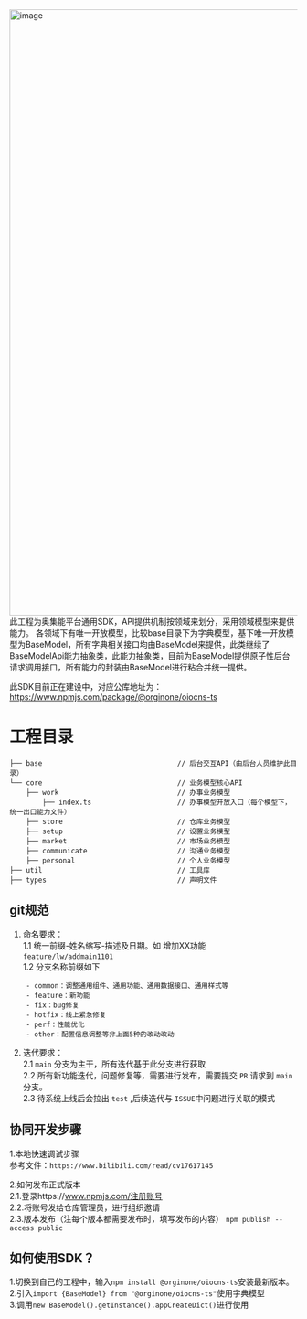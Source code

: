 <img width="1060" alt="image" src="https://user-images.githubusercontent.com/8328012/201800690-9f5e989e-4ed3-4817-85b9-b594ac89fd31.png">  
此工程为奥集能平台通用SDK，API提供机制按领域来划分，采用领域模型来提供能力。  
各领域下有唯一开放模型，比较base目录下为字典模型，基下唯一开放模型为BaseModel，所有字典相关接口均由BaseModel来提供，此类继续了BaseModelApi能力抽象类，此能力抽象类，目前为BaseModel提供原子性后台请求调用接口，所有能力的封装由BaseModel进行粘合并统一提供。    


此SDK目前正在建设中，对应公库地址为：https://www.npmjs.com/package/@orginone/oiocns-ts

# 工程目录

```
├── base                                 // 后台交互API（由后台人员维护此目录）
└── core                                 // 业务模型核心API
    ├── work                             // 办事业务模型
        ├── index.ts                     // 办事模型开放入口（每个模型下，统一出口能力文件）
    ├── store                            // 仓库业务模型
    ├── setup                            // 设置业务模型
    ├── market                           // 市场业务模型
    ├── communicate                      // 沟通业务模型
    ├── personal                         // 个人业务模型    	 
├── util                                 // 工具库
├── types                                // 声明文件
```

## git规范

1. 命名要求：  
   1.1 统一前缀-姓名缩写-描述及日期。如 增加XX功能 `feature/lw/addmain1101`  
   1.2 分支名称前缀如下  
````
    - common：调整通用组件、通用功能、通用数据接口、通用样式等  
    - feature：新功能  
    - fix：bug修复  
    - hotfix：线上紧急修复  
    - perf：性能优化  
    - other：配置信息调整等非上面5种的改动改动  
````

2. 迭代要求：  
   2.1 `main` 分支为主干，所有迭代基于此分支进行获取  
   2.2 所有新功能迭代，问题修复等，需要进行发布，需要提交 `PR` 请求到 `main` 分支。  
   2.3 待系统上线后会拉出 `test` ,后续迭代与 `ISSUE`中问题进行关联的模式  


## 协同开发步骤

1.本地快速调试步骤  
    参考文件：`https://www.bilibili.com/read/cv17617145`

2.如何发布正式版本  
   2.1.登录https://www.npmjs.com/注册账号  
   2.2.将账号发给仓库管理员，进行组织邀请  
   2.3.版本发布（注每个版本都需要发布时，填写发布的内容）
      `npm publish --access public`

## 如何使用SDK？  
1.切换到自己的工程中，输入`npm install @orginone/oiocns-ts`安装最新版本。  
2.引入`import {BaseModel} from "@orginone/oiocns-ts"`使用字典模型  
3.调用`new BaseModel().getInstance().appCreateDict()`进行使用  


